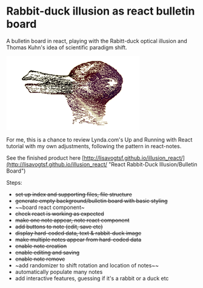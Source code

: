 # Rabbit-duck illusion as react bulletin board
A bulletin board in react, playing with the Rabitt-duck optical illusion and Thomas Kuhn's idea of scientific paradigm shift.

![rabbit-duck optical illusion](assets/rabduck.gif)

For me, this is a chance to review Lynda.com's Up and Running with React tutorial with my own adjustments, following the pattern in react-notes.

See the finished product here [http://lisavogtsf.github.io/illusion_react/](http://lisavogtsf.github.io/illusion_react/ "React Rabbit-Duck Illusion/Bulletin Board")

Steps:

* ~~set up index and supporting files, file structure~~
* ~~generate empty background/bulletin board with basic styling~~
* ~~board react component~
* ~~check react is working as expected~~
* ~~make one note appear, note react component~~
* ~~add buttons to note (edit, save etc)~~
* ~~display hard-coded data, text & rabbit-duck image~~
* ~~make multiple notes appear from hard-coded data~~
* ~~enable note creation~~
* ~~enable editing and saving~~
* ~~enable note remove~~
* ~add randomizer to shift rotation and location of notes~~
* automatically populate many notes 
* add interactive features, guessing if it's a rabbit or a duck etc